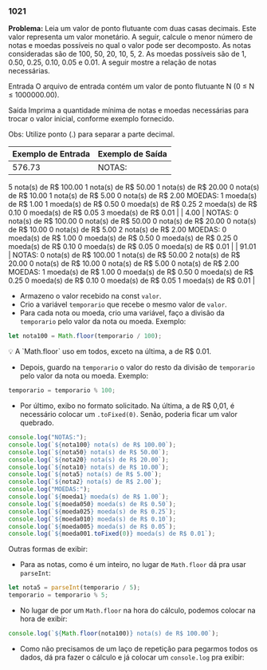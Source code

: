 ### 1021

**Problema:** Leia um valor de ponto flutuante com duas casas decimais. Este valor representa um valor monetário. A seguir, calcule o menor número de notas e moedas possíveis no qual o valor pode ser decomposto. As notas consideradas são de 100, 50, 20, 10, 5, 2. As moedas possíveis são de 1, 0.50, 0.25, 0.10, 0.05 e 0.01. A seguir mostre a relação de notas necessárias.

Entrada
O arquivo de entrada contém um valor de ponto flutuante N (0 ≤ N ≤ 1000000.00).

Saída
Imprima a quantidade mínima de notas e moedas necessárias para trocar o valor inicial, conforme exemplo fornecido.

Obs: Utilize ponto (.) para separar a parte decimal.

| Exemplo de Entrada | Exemplo de Saída |
| --- | --- |
| 576.73 | NOTAS:
5 nota(s) de R$ 100.00
1 nota(s) de R$ 50.00
1 nota(s) de R$ 20.00
0 nota(s) de R$ 10.00
1 nota(s) de R$ 5.00
0 nota(s) de R$ 2.00
MOEDAS:
1 moeda(s) de R$ 1.00
1 moeda(s) de R$ 0.50
0 moeda(s) de R$ 0.25
2 moeda(s) de R$ 0.10
0 moeda(s) de R$ 0.05
3 moeda(s) de R$ 0.01 |
| 4.00 | NOTAS:
0 nota(s) de R$ 100.00
0 nota(s) de R$ 50.00
0 nota(s) de R$ 20.00
0 nota(s) de R$ 10.00
0 nota(s) de R$ 5.00
2 nota(s) de R$ 2.00
MOEDAS:
0 moeda(s) de R$ 1.00
0 moeda(s) de R$ 0.50
0 moeda(s) de R$ 0.25
0 moeda(s) de R$ 0.10
0 moeda(s) de R$ 0.05
0 moeda(s) de R$ 0.01 |
| 91.01 | NOTAS:
0 nota(s) de R$ 100.00
1 nota(s) de R$ 50.00
2 nota(s) de R$ 20.00
0 nota(s) de R$ 10.00
0 nota(s) de R$ 5.00
0 nota(s) de R$ 2.00
MOEDAS:
1 moeda(s) de R$ 1.00
0 moeda(s) de R$ 0.50
0 moeda(s) de R$ 0.25
0 moeda(s) de R$ 0.10
0 moeda(s) de R$ 0.05
1 moeda(s) de R$ 0.01 |
- Armazeno o valor recebido na const `valor`.
- Crio a variável `temporario` que recebe o mesmo valor de `valor`.
- Para cada nota ou moeda, crio uma variável, faço a divisão da `temporario` pelo valor da nota ou moeda. Exemplo:

```jsx
let nota100 = Math.floor(temporario / 100);
```

<aside>
💡 A `Math.floor` uso em todos, exceto na última, a de R$ 0.01.

</aside>

- Depois, guardo na `temporario` o valor do resto da divisão de `temporario` pelo valor da nota ou moeda. Exemplo:

```jsx
temporario = temporario % 100;
```

- Por último, exibo no formato solicitado. Na última, a de R$ 0,01, é necessário colocar um `.toFixed(0)`. Senão, poderia ficar um valor quebrado.

```jsx
console.log("NOTAS:");
console.log(`${nota100} nota(s) de R$ 100.00`);
console.log(`${nota50} nota(s) de R$ 50.00`);
console.log(`${nota20} nota(s) de R$ 20.00`);
console.log(`${nota10} nota(s) de R$ 10.00`);
console.log(`${nota5} nota(s) de R$ 5.00`);
console.log(`${nota2} nota(s) de R$ 2.00`);
console.log("MOEDAS:");
console.log(`${moeda1} moeda(s) de R$ 1.00`);
console.log(`${moeda050} moeda(s) de R$ 0.50`);
console.log(`${moeda025} moeda(s) de R$ 0.25`);
console.log(`${moeda010} moeda(s) de R$ 0.10`);
console.log(`${moeda005} moeda(s) de R$ 0.05`);
console.log(`${moeda001.toFixed(0)} moeda(s) de R$ 0.01`);
```

Outras formas de exibir:

- Para as notas, como é um inteiro, no lugar de `Math.floor` dá pra usar `parseInt`:

```jsx
let nota5 = parseInt(temporario / 5);
temporario = temporario % 5;
```

- No lugar de por um `Math.floor` na hora do cálculo, podemos colocar na hora de exibir:

```jsx
console.log(`${Math.floor(nota100)} nota(s) de R$ 100.00`);
```

- Como não precisamos de um laço de repetição para pegarmos todos os dados, dá pra fazer o cálculo e já colocar um `console.log` pra exibir: